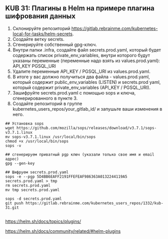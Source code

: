 ## KUB 31: Плагины в Helm на примере плагина шифрования данных

1. Склонируйте репозиторий https://gitlab.rebrainme.com/kubernetes-local-for-tasks/helm-secrets.
2. Создайте ветку secrets.
3. Сгенерируйте собственный gpg-ключ.
4. Внутри папки .infra, создайте файл secrets.prod.yaml, который будет содержать список private_env_variables, внутри которого будут указаны переменные (переменные надо взять из values.prod.yaml):
API_KEY
PGSQL_URI
5. Удалите переменные API_KEY / PGSQL_URI из values.prod.yaml.
6. В итоге у вас должно получиться два файла - values.prod.yaml, который содержит public_env_variables (LISTEN) и secrets.prod yaml, который содержит private_env_variables (API_KEY / PGSQL_URI).
7. Зашифруйте secrets.prod.yaml с помощью sops и ключа, сгенерированного в пункте 3.
8. Создайте репозиторий в группе kubernetes_users_repos/your_gitlab_id/ и запушьте ваши изменения в него.


```
## Установка sops
wget https://github.com/mozilla/sops/releases/download/v3.7.1/sops-v3.7.1.linux
mv sops-v3.7.1.linux /usr/local/bin/sops
chmod +x /usr/local/bin/sops
sops -v

## сгенерируем приватный pgp ключ (указали только свое имя и email адрес)
gpg --gen-key

## Шифруем secrets.prod.yaml
sops -e --pgp 5D4BB6EAFF2191FFEFEAF986363A0132244119A5 secrets.prod.yaml > tmp
rm secrets.prod.yaml
mv tmp secrets.prod.yaml

sops -d secrets.prod.yaml
git push https://gitlab.rebrainme.com/kubernetes_users_repos/1332/kub-31.git


```

https://helm.sh/docs/topics/plugins/

https://helm.sh/docs/community/related/#helm-plugins



